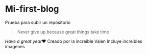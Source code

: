 # Mi-first-blog
Prueba para subir un repositorio
> Never give up because great things take time

*Have a great year*&hearts;
Creado por la increible Valen
Incluye increibles imagenes 